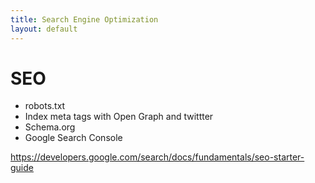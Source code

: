 ```yaml
---
title: Search Engine Optimization
layout: default
---
```


# SEO

- robots.txt
- Index meta tags with Open Graph and twittter
- Schema.org
- Google Search Console

https://developers.google.com/search/docs/fundamentals/seo-starter-guide